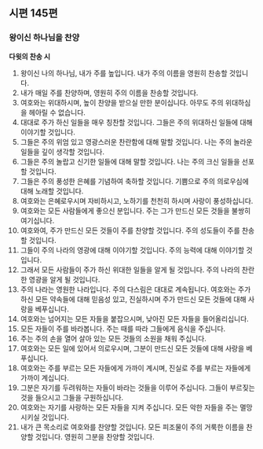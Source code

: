 ## 시편 145편

### 왕이신 하나님을 찬양
**다윗의 찬송 시**
1. 왕이신 나의 하나님, 내가 주를 높입니다. 내가 주의 이름을 영원히 찬송할 것입니다.
2. 내가 매일 주를 찬양하며, 영원히 주의 이름을 찬송할 것입니다.
3. 여호와는 위대하시며, 높이 찬양을 받으실 만한 분이십니다. 아무도 주의 위대하심을 헤아릴 수 없습니다.
4. 대대로 주가 하신 일들을 매우 칭찬할 것입니다. 그들은 주의 위대하신 일들에 대해 이야기할 것입니다.
5. 그들은 주의 위엄 있고 영광스러운 찬란함에 대해 말할 것입니다. 나는 주의 놀라운 일들을 깊이 생각할 것입니다.
6. 그들은 주의 놀랍고 신기한 일들에 대해 말할 것입니다. 나는 주의 크신 일들을 선포할 것입니다.
7. 그들은 주의 풍성한 은혜를 기념하여 축하할 것입니다. 기쁨으로 주의 의로우심에 대해 노래할 것입니다.
8. 여호와는 은혜로우시며 자비하시고, 노하기를 천천히 하시며 사랑이 풍성하십니다.
9. 여호와는 모든 사람들에게 좋으신 분입니다. 주는 그가 만드신 모든 것들을 불쌍히 여기십니다.
10. 여호와여, 주가 만드신 모든 것들이 주를 찬양할 것입니다. 주의 성도들이 주를 찬송할 것입니다.
11. 그들이 주의 나라의 영광에 대해 이야기할 것입니다. 주의 능력에 대해 이야기할 것입니다.
12. 그래서 모든 사람들이 주가 하신 위대한 일들을 알게 될 것입니다. 주의 나라의 찬란한 영광을 알게 될 것입니다.
13. 주의 나라는 영원한 나라입니다. 주의 다스림은 대대로 계속됩니다. 여호와는 주가 하신 모든 약속들에 대해 믿음성 있고, 진실하시며 주가 만드신 모든 것들에 대해 사랑을 베푸십니다.
14. 여호와는 넘어지는 모든 자들을 붙잡으시며, 낮아진 모든 자들을 들어올리십니다.
15. 모든 자들이 주를 바라봅니다. 주는 때를 따라 그들에게 음식을 주십니다.
16. 주는 주의 손을 열어 살아 있는 모든 것들의 소원을 채워 주십니다.
17. 여호와는 모든 일에 있어서 의로우시며, 그분이 만드신 모든 것들에 대해 사랑을 베푸십니다.
18. 여호와는 주를 부르는 모든 자들에게 가까이 계시며, 진실로 주를 부르는 자들에게 가까이 계십니다.
19. 그분은 자기를 두려워하는 자들이 바라는 것들을 이루어 주십니다. 그들이 부르짖는 것을 들으시고 그들을 구원하십니다.
20. 여호와는 자기를 사랑하는 모든 자들을 지켜 주십니다. 모든 악한 자들을 주는 멸망시키실 것입니다.
21. 내가 큰 목소리로 여호와를 찬양할 것입니다. 모든 피조물이 주의 거룩한 이름을 찬양할 것입니다. 영원히 그분을 찬양할 것입니다.